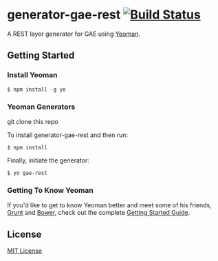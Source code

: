 # generator-gae-rest [![Build Status](https://secure.travis-ci.org/m4tty/generator-gae-rest.png?branch=master)](https://travis-ci.org/m4tty/generator-gae-rest)

A REST layer generator for GAE using [Yeoman](http://yeoman.io).


## Getting Started

### Install Yeoman

```
$ npm install -g yo
```

### Yeoman Generators

git clone this repo

To install generator-gae-rest and then run:

```
$ npm install
```

Finally, initiate the generator:

```
$ yo gae-rest
```

### Getting To Know Yeoman

If you'd like to get to know Yeoman better and meet some of his friends, [Grunt](http://gruntjs.com) and [Bower](http://bower.io), check out the complete [Getting Started Guide](https://github.com/yeoman/yeoman/wiki/Getting-Started).


## License

[MIT License](http://en.wikipedia.org/wiki/MIT_License)
